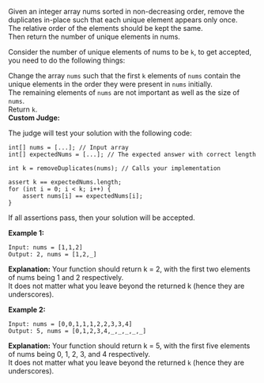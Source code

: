 Given an integer array nums sorted in non-decreasing order, remove the duplicates in-place such that each unique element appears only once. <br>
The relative order of the elements should be kept the same. <br>
Then return the number of unique elements in nums.

Consider the number of unique elements of nums to be `k`, to get accepted, you need to do the following things:<br>

Change the array `nums` such that the first `k` elements of `nums` contain the unique elements in the order they were present in `nums` initially. <br>
The remaining elements of `nums` are not important as well as the size of `nums`. <br>
Return `k`.<br>
**Custom Judge:** <br>

The judge will test your solution with the following code: <br>

```
int[] nums = [...]; // Input array
int[] expectedNums = [...]; // The expected answer with correct length

int k = removeDuplicates(nums); // Calls your implementation

assert k == expectedNums.length;
for (int i = 0; i < k; i++) {
    assert nums[i] == expectedNums[i];
}
```
If all assertions pass, then your solution will be accepted.

 

**Example 1:**

```
Input: nums = [1,1,2]
Output: 2, nums = [1,2,_]
```
**Explanation:** Your function should return k = 2, with the first two elements of nums being 1 and 2 respectively. <br>
It does not matter what you leave beyond the returned k (hence they are underscores).

**Example 2:**
```
Input: nums = [0,0,1,1,1,2,2,3,3,4]
Output: 5, nums = [0,1,2,3,4,_,_,_,_,_]
```
**Explanation:** Your function should return k = 5, with the first five elements of nums being 0, 1, 2, 3, and 4 respectively. <br>
It does not matter what you leave beyond the returned `k` (hence they are underscores).
